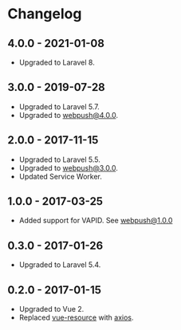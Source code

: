# Changelog

## 4.0.0 - 2021-01-08

- Upgraded to Laravel 8.

## 3.0.0 - 2019-07-28

- Upgraded to Laravel 5.7.
- Upgraded to [webpush@4.0.0](https://github.com/laravel-notification-channels/webpush/releases/tag/4.0.0).

## 2.0.0 - 2017-11-15

- Upgraded to Laravel 5.5.
- Upgraded to [webpush@3.0.0](https://github.com/laravel-notification-channels/webpush/releases/tag/3.0.0).
- Updated Service Worker.

## 1.0.0 - 2017-03-25

- Added support for VAPID. See [webpush@1.0.0](https://github.com/laravel-notification-channels/webpush/releases/tag/1.0.0)

## 0.3.0 - 2017-01-26

- Upgraded to Laravel 5.4.

## 0.2.0 - 2017-01-15

- Upgraded to Vue 2.
- Replaced [vue-resource](https://github.com/pagekit/vue-resource) with [axios](https://github.com/mzabriskie/axios).
